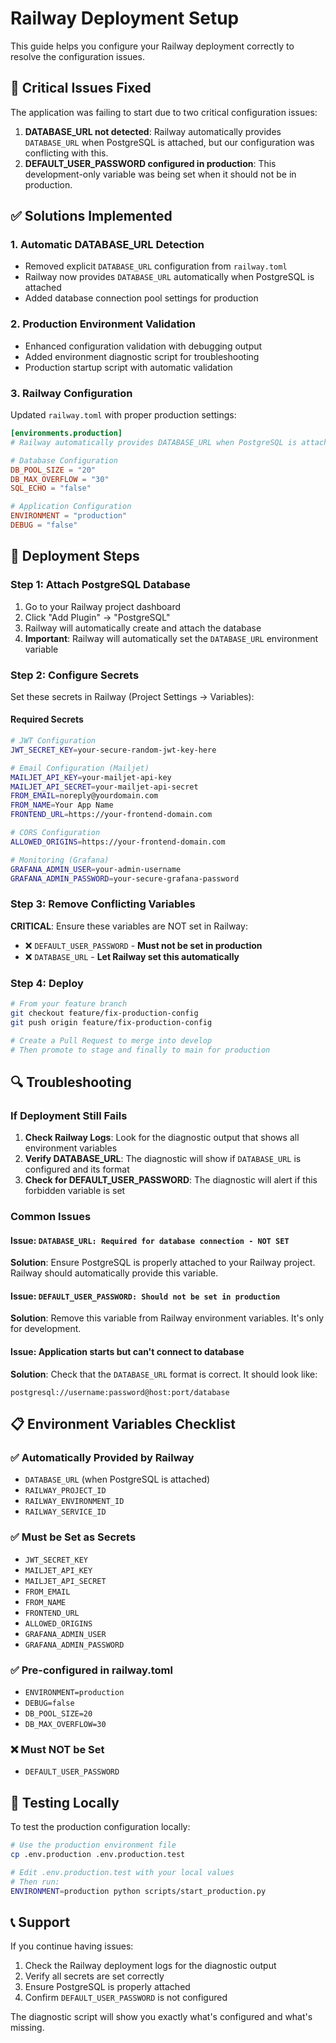 # Railway Deployment Setup

This guide helps you configure your Railway deployment correctly to resolve the configuration issues.

## 🚨 Critical Issues Fixed

The application was failing to start due to two critical configuration issues:

1. **DATABASE_URL not detected**: Railway automatically provides `DATABASE_URL` when PostgreSQL is attached, but our configuration was conflicting with this.
2. **DEFAULT_USER_PASSWORD configured in production**: This development-only variable was being set when it should not be in production.

## ✅ Solutions Implemented

### 1. Automatic DATABASE_URL Detection
- Removed explicit `DATABASE_URL` configuration from `railway.toml`
- Railway now provides `DATABASE_URL` automatically when PostgreSQL is attached
- Added database connection pool settings for production

### 2. Production Environment Validation
- Enhanced configuration validation with debugging output
- Added environment diagnostic script for troubleshooting
- Production startup script with automatic validation

### 3. Railway Configuration
Updated `railway.toml` with proper production settings:
```toml
[environments.production]
# Railway automatically provides DATABASE_URL when PostgreSQL is attached

# Database Configuration
DB_POOL_SIZE = "20"
DB_MAX_OVERFLOW = "30"
SQL_ECHO = "false"

# Application Configuration
ENVIRONMENT = "production"
DEBUG = "false"
```

## 🚀 Deployment Steps

### Step 1: Attach PostgreSQL Database
1. Go to your Railway project dashboard
2. Click "Add Plugin" → "PostgreSQL"
3. Railway will automatically create and attach the database
4. **Important**: Railway will automatically set the `DATABASE_URL` environment variable

### Step 2: Configure Secrets
Set these secrets in Railway (Project Settings → Variables):

#### Required Secrets
```bash
# JWT Configuration
JWT_SECRET_KEY=your-secure-random-jwt-key-here

# Email Configuration (Mailjet)
MAILJET_API_KEY=your-mailjet-api-key
MAILJET_API_SECRET=your-mailjet-api-secret
FROM_EMAIL=noreply@yourdomain.com
FROM_NAME=Your App Name
FRONTEND_URL=https://your-frontend-domain.com

# CORS Configuration
ALLOWED_ORIGINS=https://your-frontend-domain.com

# Monitoring (Grafana)
GRAFANA_ADMIN_USER=your-admin-username
GRAFANA_ADMIN_PASSWORD=your-secure-grafana-password
```

### Step 3: Remove Conflicting Variables
**CRITICAL**: Ensure these variables are NOT set in Railway:

- ❌ `DEFAULT_USER_PASSWORD` - **Must not be set in production**
- ❌ `DATABASE_URL` - **Let Railway set this automatically**

### Step 4: Deploy
```bash
# From your feature branch
git checkout feature/fix-production-config
git push origin feature/fix-production-config

# Create a Pull Request to merge into develop
# Then promote to stage and finally to main for production
```

## 🔍 Troubleshooting

### If Deployment Still Fails

1. **Check Railway Logs**: Look for the diagnostic output that shows all environment variables
2. **Verify DATABASE_URL**: The diagnostic will show if `DATABASE_URL` is configured and its format
3. **Check for DEFAULT_USER_PASSWORD**: The diagnostic will alert if this forbidden variable is set

### Common Issues

#### Issue: `DATABASE_URL: Required for database connection - NOT SET`
**Solution**: Ensure PostgreSQL is properly attached to your Railway project. Railway should automatically provide this variable.

#### Issue: `DEFAULT_USER_PASSWORD: Should not be set in production`
**Solution**: Remove this variable from Railway environment variables. It's only for development.

#### Issue: Application starts but can't connect to database
**Solution**: Check that the `DATABASE_URL` format is correct. It should look like:
```
postgresql://username:password@host:port/database
```

## 📋 Environment Variables Checklist

### ✅ Automatically Provided by Railway
- `DATABASE_URL` (when PostgreSQL is attached)
- `RAILWAY_PROJECT_ID`
- `RAILWAY_ENVIRONMENT_ID`
- `RAILWAY_SERVICE_ID`

### ✅ Must be Set as Secrets
- `JWT_SECRET_KEY`
- `MAILJET_API_KEY`
- `MAILJET_API_SECRET`
- `FROM_EMAIL`
- `FROM_NAME`
- `FRONTEND_URL`
- `ALLOWED_ORIGINS`
- `GRAFANA_ADMIN_USER`
- `GRAFANA_ADMIN_PASSWORD`

### ✅ Pre-configured in railway.toml
- `ENVIRONMENT=production`
- `DEBUG=false`
- `DB_POOL_SIZE=20`
- `DB_MAX_OVERFLOW=30`

### ❌ Must NOT be Set
- `DEFAULT_USER_PASSWORD`

## 🧪 Testing Locally

To test the production configuration locally:

```bash
# Use the production environment file
cp .env.production .env.production.test

# Edit .env.production.test with your local values
# Then run:
ENVIRONMENT=production python scripts/start_production.py
```

## 📞 Support

If you continue having issues:

1. Check the Railway deployment logs for the diagnostic output
2. Verify all secrets are set correctly
3. Ensure PostgreSQL is properly attached
4. Confirm `DEFAULT_USER_PASSWORD` is not configured

The diagnostic script will show you exactly what's configured and what's missing.
